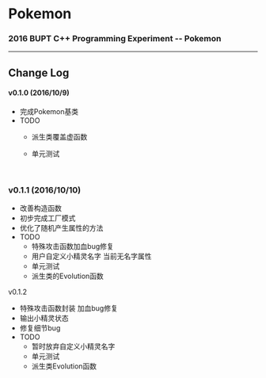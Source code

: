 # Pokemon 

### 2016 BUPT C++ Programming Experiment -- Pokemon

----

## Change  Log

#### v0.1.0 (2016/10/9)

* 完成Pokemon基类
* TODO 
  * 派生类覆盖虚函数 

  * 单元测试

    ​

### v0.1.1 (2016/10/10)

* 改善构造函数
* 初步完成工厂模式
* 优化了随机产生属性的方法
* TODO
  * 特殊攻击函数加血bug修复
  * 用户自定义小精灵名字 当前无名字属性
  * 单元测试
  * 派生类的Evolution函数


v0.1.2

* 特殊攻击函数封装 加血bug修复
* 输出小精灵状态
* 修复细节bug
* TODO
  * 暂时放弃自定义小精灵名字
  * 单元测试
  * 派生类Evolution函数